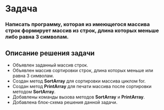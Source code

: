 # Задача #
 ### Написать программу, которая из имеющегося массива строк формирует массив из строк, длина которых меньше либо равна 3 символам. ###

 
 
 ## Описание решения задачи ##
 - Объявлен заданный массив строк.
 - Объявлен массив сортировки строк, длина которых меньше или равна 3 символам.
 - Создан метод __SortArray__ для сортировки массива циклом for.
 - Создан метод __PrintArray__ для печати массива после сортировки методом __SortArray__.
 - Добавлены команды вызова методов __SortArray__ и __PrintArray__.
 - Добавлена блок-схема решения данной задачи.